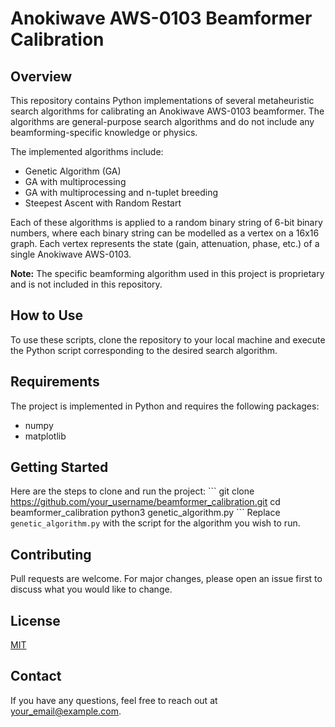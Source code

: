 # Anokiwave AWS-0103 Beamformer Calibration 

## Overview
This repository contains Python implementations of several metaheuristic search algorithms for calibrating an Anokiwave AWS-0103 beamformer. The algorithms are general-purpose search algorithms and do not include any beamforming-specific knowledge or physics.

The implemented algorithms include:
- Genetic Algorithm (GA)
- GA with multiprocessing
- GA with multiprocessing and n-tuplet breeding
- Steepest Ascent with Random Restart

Each of these algorithms is applied to a random binary string of 6-bit binary numbers, where each binary string can be modelled as a vertex on a 16x16 graph. Each vertex represents the state (gain, attenuation, phase, etc.) of a single Anokiwave AWS-0103.

**Note:** The specific beamforming algorithm used in this project is proprietary and is not included in this repository.

## How to Use
To use these scripts, clone the repository to your local machine and execute the Python script corresponding to the desired search algorithm.

## Requirements
The project is implemented in Python and requires the following packages:
- numpy
- matplotlib

## Getting Started
Here are the steps to clone and run the project:
\```
git clone https://github.com/your_username/beamformer_calibration.git
cd beamformer_calibration
python3 genetic_algorithm.py
\```
Replace `genetic_algorithm.py` with the script for the algorithm you wish to run.

## Contributing
Pull requests are welcome. For major changes, please open an issue first to discuss what you would like to change.

## License
[MIT](https://choosealicense.com/licenses/mit/)

## Contact
If you have any questions, feel free to reach out at your_email@example.com.
